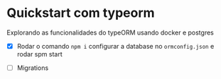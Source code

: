 # Quickstart com typeorm

Explorando as funcionalidades do typeORM usando docker e postgres

- [x] Rodar o comando `npm i` configurar a database no `ormconfig.json` e rodar spm start
- [ ] Migrations

